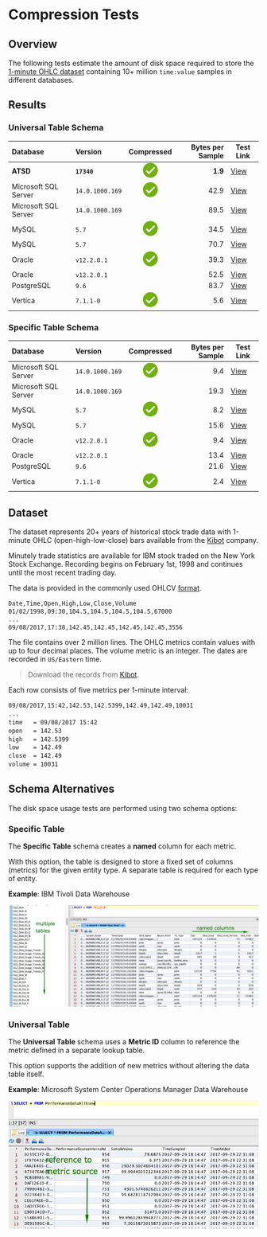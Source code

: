 # Compression Tests

## Overview

The following tests estimate the amount of disk space required to store the [1-minute OHLC dataset](#dataset) containing 10+ million `time:value` samples in different databases.

## Results

### Universal Table Schema

| **Database** | **Version** | **Compressed** | **Bytes per Sample** | **Test Link** |
|:---|:---|:---:|---:|---|
| **ATSD**       | **`17340`** | ![](../../images/ok.svg) | **1.9**  | [View](atsd.md)  |
| Microsoft SQL Server | `14.0.1000.169`   | ![](../../images/ok.svg) | 42.9 | [View](mssql.md) |
| Microsoft SQL Server | `14.0.1000.169`   |   | 89.5 | [View](mssql.md) |
| MySQL      | `5.7`   | ![](../../images/ok.svg) | 34.5 | [View](mysql.md) |
| MySQL      | `5.7`   |   | 70.7 | [View](mysql.md) |
| Oracle      | `v12.2.0.1`   | ![](../../images/ok.svg) | 39.3 | [View](oracle.md) |
| Oracle      | `v12.2.0.1`   |   | 52.5 | [View](oracle.md) |
| PostgreSQL | `9.6`  |   | 83.7 | [View](postgres.md) |
| Vertica | `7.1.1-0`   | ![](../../images/ok.svg) | 5.6 | [View](vertica.md) |

### Specific Table Schema

| **Database** | **Version** | **Compressed** | **Bytes per Sample** | **Test Link** |
|:---|:---|:---:|---:|---|
| Microsoft SQL Server | `14.0.1000.169`   | ![](../../images/ok.svg) | 9.4  | [View](mssql.md) |
| Microsoft SQL Server | `14.0.1000.169`   |   | 19.3 | [View](mssql.md) |
| MySQL      | `5.7`   |  ![](../../images/ok.svg) | 8.2  | [View](mysql.md) |
| MySQL      | `5.7`   |    | 15.6 | [View](mysql.md) |
| Oracle      | `v12.2.0.1`      | ![](../../images/ok.svg) | 9.4  | [View](oracle.md) |
| Oracle      | `v12.2.0.1`      |   | 13.4 | [View](oracle.md) |
| PostgreSQL | `9.6`   |   | 21.6 | [View](postgres.md) |
| Vertica | `7.1.1-0`   | ![](../../images/ok.svg) | 2.4 | [View](vertica.md) |

## Dataset

The dataset represents 20+ years of historical stock trade data with 1-minute OHLC (open-high-low-close) bars available from the [Kibot](http://www.kibot.com/buy.aspx) company.

Minutely trade statistics are available for IBM stock traded on the New York Stock Exchange. Recording begins on February 1st, 1998 and continues until the most recent trading day.

The data is provided in the commonly used OHLCV [format](http://www.kibot.com/support.aspx#data_format).

```csv
Date,Time,Open,High,Low,Close,Volume
01/02/1998,09:30,104.5,104.5,104.5,104.5,67000
...
09/08/2017,17:38,142.45,142.45,142.45,142.45,3556
```

The file contains over 2 million lines. The OHLC metrics contain values with up to four decimal places. The volume metric is an integer. The dates are recorded in `US/Eastern` time.

> Download the records from [Kibot](http://api.kibot.com/?action=history&symbol=IBM&interval=1&unadjusted=0&bp=1&user=guest).

Each row consists of five metrics per 1-minute interval:

```txt
09/08/2017,15:42,142.53,142.5399,142.49,142.49,10031
...
time   = 09/08/2017 15:42
open   = 142.53
high   = 142.5399
low    = 142.49
close  = 142.49
volume = 10031
```

## Schema Alternatives

The disk space usage tests are performed using two schema options:

### Specific Table

The **Specific Table** schema creates a **named** column for each metric.

With this option, the table is designed to store a fixed set of columns (metrics) for the given entity type. A separate table is required for each type of entity.

**Example**: IBM Tivoli Data Warehouse

![tdw_schema](./images/tdw_schema.png)

### Universal Table

The **Universal Table** schema uses a **Metric ID** column to reference the metric defined in a separate lookup table.

This option supports the addition of new metrics without altering the data table itself.

**Example**: Microsoft System Center Operations Manager Data Warehouse

![scom_schema](./images/scom_schema.png)
